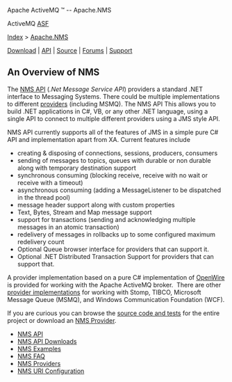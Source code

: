 Apache ActiveMQ ™ -- Apache.NMS 

ActiveMQ [ASF](http://www.apache.org)

[Index](index.html) > [Apache.NMS](apachenms.html)

[Download](download.html) | [API](nms-api.html) | [Source](source.html) | [Forums](http://activemq.apache.org/discussion-forums.html) | [Support](http://activemq.apache.org/support.html)

An Overview of NMS
------------------

The [NMS API](nms-api.html) (_.Net Message Service API_) providers a standard .NET interface to Messaging Systems. There could be multiple implementations to different [providers](nms-providers.html) (including MSMQ). The NMS API This allows you to build .NET applications in C#, VB, or any other .NET language, using a single API to connect to multiple different providers using a JMS style API.

NMS API currently supports all of the features of JMS in a simple pure C# API and implementation apart from XA. Current features include

*   creating & disposing of connections, sessions, producers, consumers
*   sending of messages to topics, queues with durable or non durable along with temporary destination support
*   synchronous consuming (blocking receive, receive with no wait or receive with a timeout)
*   asynchronous consuming (adding a MessageListener to be dispatched in the thread pool)
*   message header support along with custom properties
*   Text, Bytes, Stream and Map message support
*   support for transactions (sending and acknowledging multiple messages in an atomic transaction)
*   redelivery of messages in rollbacks up to some configured maximum redelivery count
*   Optional Queue browser interface for providers that can support it.
*   Optional .NET Distributed Transaction Support for providers that can support that.

A provider implementation based on a pure C# implementation of [OpenWire](http://activemq.apache.org/openwire.html) is provided for working with the Apache ActiveMQ broker.  There are other [provider implementations](nms-providers.html) for working with Stomp, TIBCO, Microsoft Message Queue (MSMQ), and Windows Communication Foundation (WCF).

If you are curious you can browse the [source code and tests](https://svn.apache.org/repos/asf/activemq/activemq-dotnet/) for the entire project or download an [NMS Provider](nms-providers.html).

*   [NMS API](nms-api.html)
*   [NMS API Downloads](nms-api-downloads.html)
*   [NMS Examples](nms-examples.html)
*   [NMS FAQ](nms-faq.html)
*   [NMS Providers](nms-providers.html)
*   [NMS URI Configuration](nms-uri-configuration.html)


